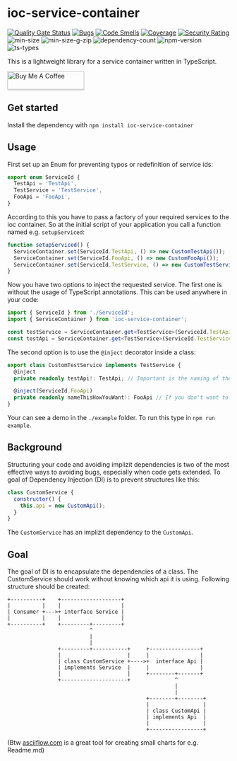 # ioc-service-container

[![Quality Gate Status](https://sonarcloud.io/api/project_badges/measure?project=ioc-service-container&metric=alert_status)](https://sonarcloud.io/dashboard?id=ioc-service-container)
[![Bugs](https://sonarcloud.io/api/project_badges/measure?project=ioc-service-container&metric=bugs)](https://sonarcloud.io/dashboard?id=ioc-service-container)
[![Code Smells](https://sonarcloud.io/api/project_badges/measure?project=ioc-service-container&metric=code_smells)](https://sonarcloud.io/dashboard?id=ioc-service-container)
[![Coverage](https://sonarcloud.io/api/project_badges/measure?project=ioc-service-container&metric=coverage)](https://sonarcloud.io/dashboard?id=ioc-service-container)
[![Security Rating](https://sonarcloud.io/api/project_badges/measure?project=ioc-service-container&metric=security_rating)](https://sonarcloud.io/dashboard?id=ioc-service-container)
![min-size](https://badgen.net/bundlephobia/min/ioc-service-container)
![min-size-g-zip](https://badgen.net/bundlephobia/minzip/ioc-service-container)
![dependency-count](https://badgen.net/bundlephobia/dependency-count/ioc-service-container)
![npm-version](https://badgen.net/npm/v/ioc-service-container)
![ts-types](https://badgen.net/npm/types/ioc-service-container)

This is a lightweight library for a service container written in TypeScript.

<a href="https://www.buymeacoffee.com/Mrcwbr" target="_blank">
  <img src="https://www.buymeacoffee.com/assets/img/custom_images/orange_img.png"
       alt="Buy Me A Coffee"
       style="height: 41px !important;width: 174px !important;box-shadow: 0 3px 2px 0 rgba(190, 190, 190, 0.5) !important;-webkit-box-shadow: 0 3px 2px 0 rgba(190, 190, 190, 0.5) !important;" >
</a>

## Get started

Install the dependency with `npm install ioc-service-container
`

## Usage

First set up an Enum for preventing typos or redefinition of service ids:

```typescript
export enum ServiceId {
  TestApi = 'TestApi',
  TestService = 'TestService',
  FooApi = 'FooApi',
}
```

According to this you have to pass a factory of your required services to the ioc container. So at the initial script of
your application you call a function named e.g. `setupServiced`:

```typescript
function setupServiced() {
  ServiceContainer.set(ServiceId.TestApi, () => new CustomTestApi());
  ServiceContainer.set(ServiceId.FooApi, () => new CustomFooApi());
  ServiceContainer.set(ServiceId.TestService, () => new CustomTestService());
}
```

Now you have two options to inject the requested service. The first one is without the usage of TypeScript annotations.
This can be used anywhere in your code:

```typescript
import { ServiceId } from './ServiceId';
import { ServiceContainer } from 'ioc-service-container';

const testService = ServiceContainer.get<TestService>(ServiceId.TestApi);
const testApi = ServiceContainer.get<TestService>(ServiceId.TestService);
```

The second option is to use the `@inject` decorator inside a class:

```typescript
export class CustomTestService implements TestService {
  @inject
  private readonly testApi!: TestApi; // Important is the naming of the property, its mapped to the sericeId

  @inject(ServiceId.FooApi)
  private readonly nameThisHowYouWant!: FooApi // If you don't want to name your property like the service id, use this decorator
}
```

Your can see a demo in the `./example` folder. To run this type in `npm run example`.

## Background

Structuring your code and avoiding implizit dependencies is two of the most effective ways to avoiding bugs, especially
when code gets extended. To goal of Dependency Injection (DI) is to prevent structures like this:

```javascript
class CustomService {
  constructor() {
    this.api = new CustomApi();
  }
}
```

The `CustomService` has an implizit dependency to the `CustomApi`.

## Goal

The goal of DI is to encapsulate the dependencies of a class. The CustomService should work without knowing which api it
is using. Following structure should be created:

```
+----------+    +-------------------+
|          |    |                   |
| Consumer +--->+ interface Service |
|          |    |                   |
+----------+    +---------+---------+
                          ^
                          |
                          |
                +---------+-----------+     +----------------+
                |                     |     |                |
                | class CustomService +---->+  interface Api |
                | implements Service  |     |                |
                |                     |     +--------+-------+
                +---------------------+              ^
                                                     |
                                                     |
                                            +--------+--------+
                                            |                 |
                                            | class CustomApi |
                                            | implements Api  |
                                            |                 |
                                            +-----------------+

```

(Btw [asciiflow.com](http://asciiflow.com/) is a great tool for creating small charts for e.g. Readme.md)

